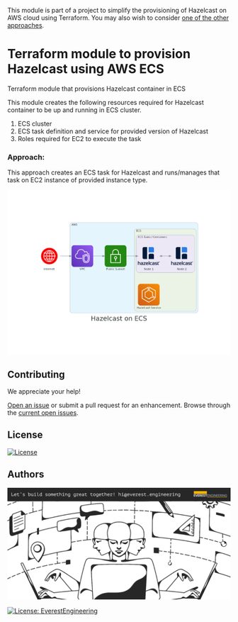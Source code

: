 This module is part of a project to simplify the provisioning of Hazelcast on AWS cloud using Terraform. You may also wish to consider [one of the other approaches](https://github.com/everest-engineering/terraform-aws-hazelcast).

# Terraform module to provision Hazelcast using AWS ECS

Terraform module that provisions Hazelcast container in ECS

This module creates the following resources required for Hazelcast container to be up and running in ECS cluster. 

1. ECS cluster
2. ECS task definition and service for provided version of Hazelcast
3. Roles required for EC2 to execute the task

### Approach: 

This approach creates an ECS task for Hazelcast and runs/manages that task on EC2 instance of provided instance type.

![Architecture](https://github.com/everest-engineering/terraform-aws-hazelcast-ecs/blob/master/diagrams/hazelcast_on_ecs.png?raw=true)

## Contributing
We appreciate your help!
 
[Open an issue](https://github.com/everest-engineering/terraform-aws-hazelcast-ecs/issues/new/choose) or submit a pull request for an enhancement. 
Browse through the 
[current open issues](https://github.com/everest-engineering/terraform-aws-hazelcast-ecs/issues).

## License
[![License](https://img.shields.io/badge/License-Apache%202.0-blue.svg)](https://opensource.org/licenses/Apache-2.0)

## Authors
[![Alt text](https://github.com/everest-engineering/terraform-aws-mongodb-ecs/blob/master/images/banner.png?raw=true)](https://everest.engineering)

[![License: EverestEngineering](https://img.shields.io/badge/Copyright%20%C2%A9-EVERESTENGINEERING-blue)](https://everest.engineering)
